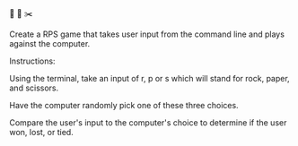 🗿 📜 ✂️

Create a RPS game that takes user input from the command line and plays against the computer.

Instructions:


Using the terminal, take an input of r, p or s which will stand for rock, paper, and scissors.


Have the computer randomly pick one of these three choices.


Compare the user's input to the computer's choice to determine if the user won, lost, or tied.
